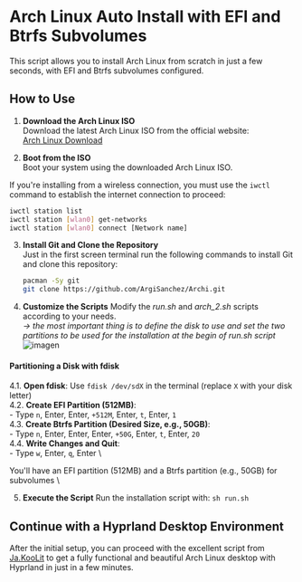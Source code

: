# Arch Linux Auto Install with EFI and Btrfs Subvolumes

This script allows you to install Arch Linux from scratch in just a few seconds, with EFI and Btrfs subvolumes configured.

## How to Use

1. **Download the Arch Linux ISO**  
   Download the latest Arch Linux ISO from the official website:  
   [Arch Linux Download](https://archlinux.org/download/)

2. **Boot from the ISO**  
   Boot your system using the downloaded Arch Linux ISO.

If you're installing from a wireless connection, you must use the `iwctl` command to establish the internet connection to proceed:
 
   ```bash 
   iwctl station list
   iwctl station [wlan0] get-networks
   iwctl station [wlan0] connect [Network name]
```

3. **Install Git and Clone the Repository**  
   Just in the first screen terminal run the following commands to install Git and clone this repository:
   ```bash
   pacman -Sy git
   git clone https://github.com/ArgiSanchez/Archi.git

4. **Customize the Scripts**
   Modify the *run.sh* and *arch_2.sh* scripts according to your needs. \
   *-> the most important thing is to define the disk to use and set the two partitions to be used for the installation at the begin of run.sh script*
   ![imagen](https://github.com/ArgiSanchez/Archi/assets/2486668/3a17a4e5-11f2-4971-ab92-57add42feb9a)

  #### Partitioning a Disk with fdisk

   4.1. **Open fdisk**: Use `fdisk /dev/sdX` in the terminal (replace `X` with your disk letter) \
   4.2. **Create EFI Partition (512MB)**: \
      - Type `n`, Enter, Enter, `+512M`, Enter, `t`, Enter, `1` \
   4.3. **Create Btrfs Partition (Desired Size, e.g., 50GB)**: \
      - Type `n`, Enter, Enter, Enter, `+50G`, Enter, `t`, Enter, `20` \
   4.4. **Write Changes and Quit**: \
      - Type `w`, Enter, `q`, Enter \

   You'll have an EFI partition (512MB) and a Btrfs partition (e.g., 50GB) for subvolumes \


5. **Execute the Script**
   Run the installation script with:
   ```sh run.sh``` 

## Continue with a Hyprland Desktop Environment

After the initial setup, you can proceed with the excellent script from [Ja.KooLit](https://github.com/JaKooLit/Arch-Hyprland) to get a fully functional and beautiful Arch Linux desktop with Hyprland in just in a few minutes.

